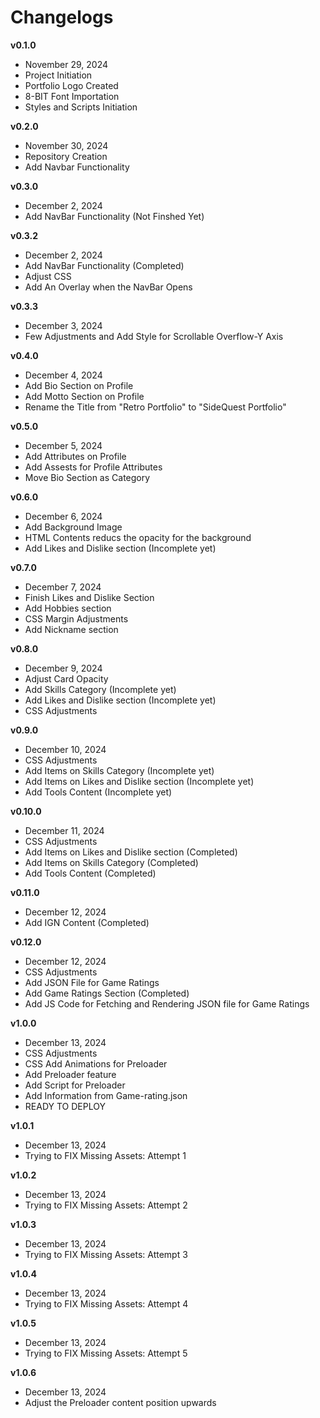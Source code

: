# Changelogs

**v0.1.0**
- November 29, 2024
- Project Initiation
- Portfolio Logo Created
- 8-BIT Font Importation
- Styles and Scripts Initiation

**v0.2.0**
- November 30, 2024
- Repository Creation
- Add Navbar Functionality

**v0.3.0**
- December 2, 2024
- Add NavBar Functionality (Not Finshed Yet)

**v0.3.2**
- December 2, 2024
- Add NavBar Functionality (Completed)
- Adjust CSS
- Add An Overlay when the NavBar Opens

**v0.3.3**
- December 3, 2024
- Few Adjustments and Add Style for Scrollable Overflow-Y Axis


**v0.4.0**
- December 4, 2024
- Add Bio Section on Profile
- Add Motto Section on Profile
- Rename the Title from "Retro Portfolio" to "SideQuest Portfolio"

**v0.5.0**
- December 5, 2024
- Add Attributes on Profile
- Add Assests for Profile Attributes
- Move Bio Section as Category

**v0.6.0**
- December 6, 2024
- Add Background Image
- HTML Contents reducs the opacity for the background
- Add Likes and Dislike section (Incomplete yet)

**v0.7.0**
- December 7, 2024
- Finish Likes and Dislike Section
- Add Hobbies section
- CSS Margin Adjustments
- Add Nickname section

**v0.8.0**
- December 9, 2024
- Adjust Card Opacity
- Add Skills Category (Incomplete yet)
- Add Likes and Dislike section (Incomplete yet)
- CSS Adjustments

**v0.9.0**
- December 10, 2024
- CSS Adjustments
- Add Items on Skills Category (Incomplete yet)
- Add Items on Likes and Dislike section (Incomplete yet)
- Add Tools Content (Incomplete yet)

**v0.10.0**
- December 11, 2024
- CSS Adjustments
- Add Items on Likes and Dislike section (Completed)
- Add Items on Skills Category (Completed)
- Add Tools Content (Completed)

**v0.11.0**
- December 12, 2024
- Add IGN Content (Completed)

**v0.12.0**
- December 12, 2024
- CSS Adjustments
- Add JSON File for Game Ratings
- Add Game Ratings Section (Completed)
- Add JS Code for Fetching and Rendering JSON file for Game Ratings

**v1.0.0**
- December 13, 2024
- CSS Adjustments
- CSS Add Animations for Preloader
- Add Preloader feature
- Add Script for Preloader
- Add Information from Game-rating.json
- READY TO DEPLOY

**v1.0.1**
- December 13, 2024
- Trying to FIX Missing Assets: Attempt 1

**v1.0.2**
- December 13, 2024
- Trying to FIX Missing Assets: Attempt 2

**v1.0.3**
- December 13, 2024
- Trying to FIX Missing Assets: Attempt 3

**v1.0.4**
- December 13, 2024
- Trying to FIX Missing Assets: Attempt 4

**v1.0.5**
- December 13, 2024
- Trying to FIX Missing Assets: Attempt 5

**v1.0.6**
- December 13, 2024
- Adjust the Preloader content position upwards